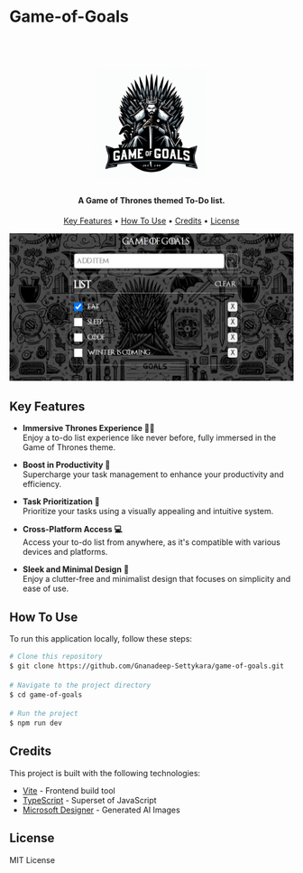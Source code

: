 # Game-of-Goals

<h1 align="center">
  <br>
  <img src="./logo.jpeg" alt="Game of Goals" width="200">
  <br>
</h1>

<h4 align="center">A Game of Thrones themed To-Do list.</h4>


<p align="center">
  <a href="#key-features">Key Features</a> •
  <a href="#how-to-use">How To Use</a> •
  <a href="#credits">Credits</a> •
  <a href="#license">License</a>
</p>

![screenshot](./screenshot.png)

## Key Features

- **Immersive Thrones Experience 👑🐉**  
  Enjoy a to-do list experience like never before, fully immersed in the Game of Thrones theme.

- **Boost in Productivity 🚀**  
  Supercharge your task management to enhance your productivity and efficiency.
  
- **Task Prioritization 🎯**  
  Prioritize your tasks using a visually appealing and intuitive system.
  
- **Cross-Platform Access 💻**  
  Access your to-do list from anywhere, as it's compatible with various devices and platforms.

- **Sleek and Minimal Design** 💫  
  Enjoy a clutter-free and minimalist design that focuses on simplicity and ease of use.


## How To Use

To run this application locally, follow these steps:

```bash
# Clone this repository
$ git clone https://github.com/Gnanadeep-Settykara/game-of-goals.git

# Navigate to the project directory
$ cd game-of-goals

# Run the project
$ npm run dev
```

## Credits

This project is built with the following technologies:

- [Vite](https://vitejs.dev/) - Frontend build tool
- [TypeScript](https://www.typescriptlang.org/) - Superset of JavaScript
- [Microsoft Designer](https://designer.microsoft.com/) - Generated AI Images

## License
MIT License

